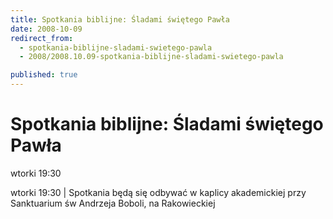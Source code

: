 ```yaml
---
title: Spotkania biblijne: Śladami świętego Pawła
date: 2008-10-09
redirect_from: 
  - spotkania-biblijne-sladami-swietego-pawla
  - 2008/2008.10.09-spotkania-biblijne-sladami-swietego-pawla

published: true
---
```




# Spotkania biblijne: Śladami świętego Pawła

<time>wtorki 19:30</time>

wtorki 19:30 | 
Spotkania będą się odbywać w kaplicy akademickiej przy Sanktuarium św Andrzeja Boboli, na Rakowieckiej

<!--CONTENT FROM OLD SERVER (jos before 2013): wtorki 19:30 | 
Spotkania będą się odbywać w kaplicy akademickiej przy Sanktuarium św Andrzeja Boboli, na Rakowieckiej         
-->

<!--{{json:{"created_date":"2008-10-09 00:13:32","publish_down":"0000-00-00 00:00:00","id":"656"}}}-->